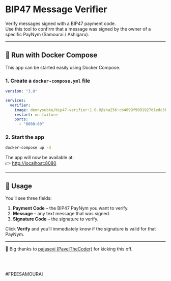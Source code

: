 # BIP47 Message Verifier

Verify messages signed with a BIP47 payment code.  
Use this tool to confirm that a message was signed by the owner of a specific PayNym (Samourai / Ashigaru).

---

## 🐳 Run with Docker Compose

This app can be started easily using Docker Compose.  

### 1. Create a `docker-compose.yml` file

```yaml
version: "3.8"

services:
  verifier:
    image: dennysubke/bip47-verifier:1.0.0@sha256:cb4099f9991927d1edc3bf444b34cff7352a815e513fdbad5044c68d76d698b2
    restart: on-failure
    ports:
      - "8080:80"
```

### 2. Start the app

```bash
docker-compose up -d
```

The app will now be available at:  
👉 [http://localhost:8080](http://localhost:8080)

---

## 📝 Usage

You’ll see three fields:

1. **Payment Code** – the BIP47 PayNym you want to verify.
2. **Message** – any text message that was signed.
3. **Signature Code** – the signature to verify.

Click **Verify** and you’ll immediately know if the signature is valid for that PayNym.

---

💪 Big thanks to [pajasevi (PavelTheCoder)](https://github.com/pajasevi/bip47-verifier) for kicking this off.

<br>⠀⠀⠀

#FREESAMOURAI


